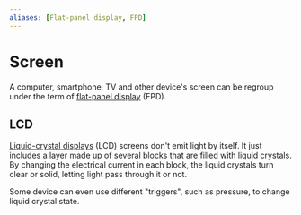 ```yaml
---
aliases: [Flat-panel display, FPD]
---
```


# Screen

A computer, smartphone, TV and other device's screen can be regroup under the term of [flat-panel display](https://en.wikipedia.org/wiki/Flat-panel_display) (FPD).

## LCD

[Liquid-crystal displays](https://en.wikipedia.org/wiki/Liquid-crystal_display) (LCD) screens don't emit light by itself. It just includes a layer made up of several blocks that are filled with liquid crystals. By changing the electrical current in each block, the liquid crystals turn clear or solid, letting light pass through it or not.

Some device can even use different "triggers", such as pressure, to change liquid crystal state.